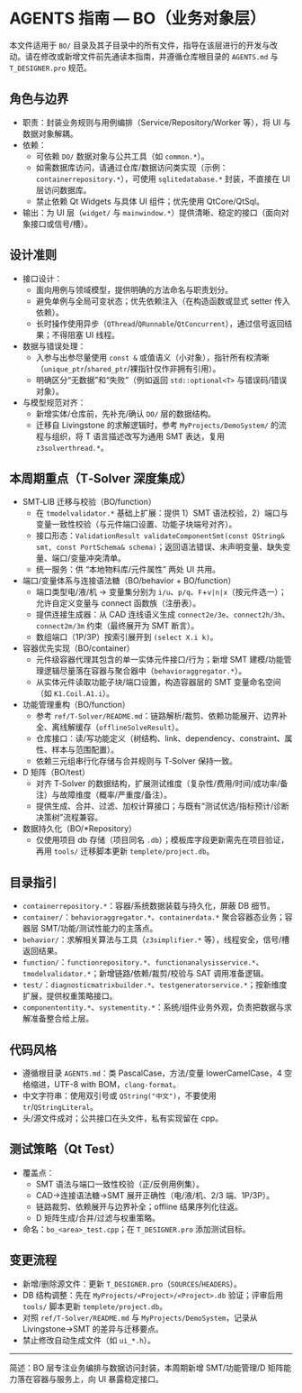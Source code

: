 # AGENTS 指南 — BO（业务对象层）

本文件适用于 `BO/` 目录及其子目录中的所有文件，指导在该层进行的开发与改动。请在修改或新增文件前先通读本指南，并遵循仓库根目录的 `AGENTS.md` 与 `T_DESIGNER.pro` 规范。

## 角色与边界
- 职责：封装业务规则与用例编排（Service/Repository/Worker 等），将 UI 与数据对象解耦。
- 依赖：
  - 可依赖 `DO/` 数据对象与公共工具（如 `common.*`）。
  - 如需数据库访问，请通过仓库/数据访问类实现（示例：`containerrepository.*`），可使用 `sqlitedatabase.*` 封装，不直接在 UI 层访问数据库。
  - 禁止依赖 Qt Widgets 与具体 UI 组件；优先使用 QtCore/QtSql。
- 输出：为 UI 层（`widget/` 与 `mainwindow.*`）提供清晰、稳定的接口（面向对象接口或信号/槽）。

## 设计准则
- 接口设计：
  - 面向用例与领域模型，提供明确的方法命名与职责划分。
  - 避免单例与全局可变状态；优先依赖注入（在构造函数或显式 setter 传入依赖）。
  - 长时操作使用异步（`QThread`/`QRunnable`/`QtConcurrent`），通过信号返回结果；不得阻塞 UI 线程。
- 数据与错误处理：
  - 入参与出参尽量使用 `const &` 或值语义（小对象），指针所有权清晰（`unique_ptr`/`shared_ptr`/裸指针仅作非拥有引用）。
  - 明确区分“无数据”和“失败”（例如返回 `std::optional<T>` 与错误码/错误对象）。
- 与模型规范对齐：
  - 新增实体/仓库前，先补充/确认 `DO/` 层的数据结构。
  - 迁移自 Livingstone 的求解逻辑时，参考 `MyProjects/DemoSystem/` 的流程与组织，将 T 语言描述改写为通用 SMT 表达，复用 `z3solverthread.*`。

## 本周期重点（T‑Solver 深度集成）
- SMT‑LIB 迁移与校验（BO/function）
  - 在 `tmodelvalidator.*` 基础上扩展：提供 1）SMT 语法校验，2）端口与变量一致性校验（与元件端口设置、功能子块端号对齐）。
  - 接口形态：`ValidationResult validateComponentSmt(const QString& smt, const PortSchema& schema)`；返回语法错误、未声明变量、缺失变量、端口/变量冲突清单。
  - 统一服务：供 “本地物料库/元件属性” 两处 UI 共用。
- 端口/变量体系与连接语法糖（BO/behavior + BO/function）
  - 端口类型电/液/机 → 变量集分别为 `i/u`、`p/q`、`F`+`v|n|x`（按元件选一）；允许自定义变量与 connect 函数族（注册表）。
  - 提供连接生成器：从 CAD 连线语义生成 `connect2e/3e`、`connect2h/3h`、`connect2m/3m` 约束（最终展开为 SMT 断言）。
  - 数组端口（1P/3P）按索引展开到 `(select X.i k)`。
- 容器优先实现（BO/container）
  - 元件级容器代理其包含的单一实体元件接口/行为；新增 SMT 建模/功能管理逻辑尽量落在容器与聚合器中（`behavioraggregator.*`）。
  - 从实体元件读取功能子块/端口设置，构造容器层的 SMT 变量命名空间（如 `K1.Coil.A1.i`）。
- 功能管理重构（BO/function）
  - 参考 `ref/T-Solver/README.md`：链路解析/裁剪、依赖功能展开、边界补全、离线解缓存（`offlineSolveResult`）。
  - 仓库接口：读/写功能定义（树结构、link、dependency、constraint、属性、样本与范围配置）。
  - 依赖三元组串行化存储与合并规则与 T‑Solver 保持一致。
- D 矩阵（BO/test）
  - 对齐 T‑Solver 的数据结构，扩展测试维度（复杂性/费用/时间/成功率/备注）与故障维度（概率/严重度/备注）。
  - 提供生成、合并、过滤、加权计算接口；与既有“测试优选/指标预计/诊断决策树”流程兼容。
- 数据持久化（BO/*Repository）
  - 仅使用项目 db 存储（项目同名 `.db`）；模板库字段更新需先在项目验证，再用 `tools/` 迁移脚本更新 `templete/project.db`。

## 目录指引
- `containerrepository.*`：容器/系统数据装载与持久化，屏蔽 DB 细节。
- `container/`：`behavioraggregator.*`、`containerdata.*` 聚合容器态业务；容器层 SMT/功能/测试性能力的主落点。
- `behavior/`：求解相关算法与工具（`z3simplifier.*` 等），线程安全，信号/槽返回结果。
- `function/`：`functionrepository.*`、`functionanalysisservice.*`、`tmodelvalidator.*`；新增链路/依赖/裁剪/校验与 SAT 调用准备逻辑。
- `test/`：`diagnosticmatrixbuilder.*`、`testgeneratorservice.*`；按新维度扩展，提供权重策略接口。
- `componententity.*`、`systementity.*`：系统/组件业务外观，负责把数据与求解准备整合给上层。

## 代码风格
- 遵循根目录 `AGENTS.md`：类 PascalCase，方法/变量 lowerCamelCase，4 空格缩进，UTF-8 with BOM，`clang-format`。
- 中文字符串：使用双引号或 `QString("中文")`，不要使用 `tr`/`QStringLiteral`。
- 头/源文件成对；公共接口在头文件，私有实现留在 cpp。

## 测试策略（Qt Test）
- 覆盖点：
  - SMT 语法与端口一致性校验（正/反例用例集）。
  - CAD→连接语法糖→SMT 展开正确性（电/液/机、2/3 端、1P/3P）。
  - 链路裁剪、依赖展开与边界补全；offline 结果序列化往返。
  - D 矩阵生成/合并/过滤与权重策略。
- 命名：`bo_<area>_test.cpp`；在 `T_DESIGNER.pro` 添加测试目标。

## 变更流程
- 新增/删除源文件：更新 `T_DESIGNER.pro`（`SOURCES`/`HEADERS`）。
- DB 结构调整：先在 `MyProjects/<Project>/<Project>.db` 验证；评审后用 `tools/` 脚本更新 `templete/project.db`。
- 对照 `ref/T-Solver/README.md` 与 `MyProjects/DemoSystem`，记录从 Livingstone→SMT 的差异与迁移要点。
- 禁止修改自动生成文件（如 `ui_*.h`）。

---
简述：BO 层专注业务编排与数据访问封装，本周期新增 SMT/功能管理/D 矩阵能力落在容器与服务上，向 UI 暴露稳定接口。
